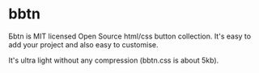 bbtn
====

Бbtn is MIT licensed Open Source html/css button collection. It's easy to add your project and also easy to customise.

It's ultra light without any compression (bbtn.css is about 5kb).

